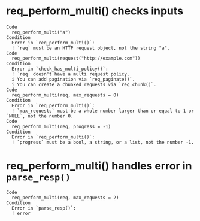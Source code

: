# req_perform_multi() checks inputs

    Code
      req_perform_multi("a")
    Condition
      Error in `req_perform_multi()`:
      ! `req` must be an HTTP request object, not the string "a".
    Code
      req_perform_multi(request("http://example.com"))
    Condition
      Error in `check_has_multi_policy()`:
      ! `req` doesn't have a multi request policy.
      i You can add pagination via `req_paginate()`.
      i You can create a chunked requests via `req_chunk()`.
    Code
      req_perform_multi(req, max_requests = 0)
    Condition
      Error in `req_perform_multi()`:
      ! `max_requests` must be a whole number larger than or equal to 1 or `NULL`, not the number 0.
    Code
      req_perform_multi(req, progress = -1)
    Condition
      Error in `req_perform_multi()`:
      ! `progress` must be a bool, a string, or a list, not the number -1.

# req_perform_multi() handles error in `parse_resp()`

    Code
      req_perform_multi(req, max_requests = 2)
    Condition
      Error in `parse_resp()`:
      ! error

